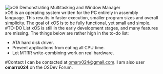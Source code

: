 ![xOS Demonstrating Multitasking and Window Manager](https://s32.postimg.org/67wznatj9/event2.png)  
xOS is an operating system written for the PC entirely in assembly language. This results in faster execution, smaller program sizes and overall simplicity. The goal of xOS is to be fully functional, yet small and simple.  
#TO-DO List
xOS is still in the early development stages, and many features are missing. The things below are rather high in the to-do list:
* ATA hard disk driver.
* Prevent applications from eating all CPU time.
* Let MTRR write-combining work on real hardware.

#Contact
I can be contacted at omarx024@gmail.com. I am also user **omarrx024** on the OSDev Forum.

